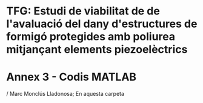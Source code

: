 # TFG: Estudi de viabilitat de de l'avaluació del dany d'estructures de formigó protegides amb poliurea mitjançant elements piezoelèctrics
# Annex 3 - Codis MATLAB
 / Marc Monclús Lladonosa;
 En aquesta carpeta
